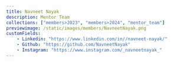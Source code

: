 ```yaml
---
title: Navneet Nayak 
description: Mentor Team
collections: ["members>2023", "members>2024", "mentor_team"]
previewimage: /static/images/members/NavneetNayak.png
customFields:
    - Linkedin: "https://www.linkedin.com/in//navneet-nayak/"
    - Github: "https://github.com/NavneetNayak"
    - Instagram: "https://www.instagram.com/_navneetnayak_"
---
```

